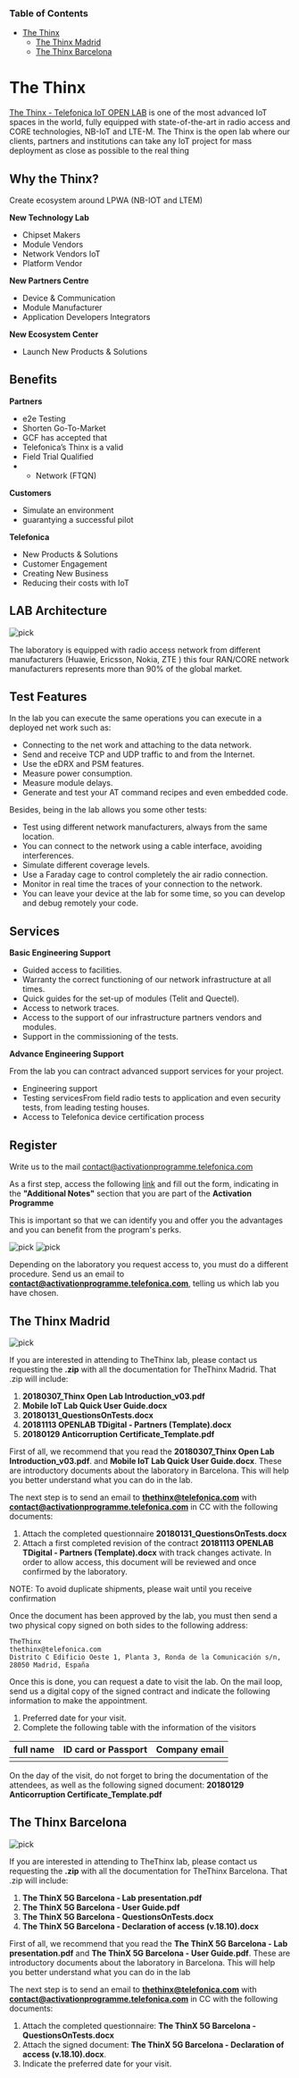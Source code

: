 ### Table of Contents
- [The Thinx](#the-thinx)
  * [The Thinx Madrid](#the-thinx-madrid)
  * [The Thinx Barcelona](#the-thinx-barcelona)

# The Thinx

[The Thinx - Telefonica IoT OPEN LAB]((https://iot.telefonica.com/en/about-us/the-thinx-iot-lab/)) is one of the most advanced IoT spaces in the world, 
fully equipped with state-of-the-art in radio access and CORE technologies, 
NB-IoT and LTE-M. The Thinx is the open lab where our clients, 
partners and institutions can take any IoT project for mass deployment as close as possible to the real thing

## Why the Thinx? 

Create ecosystem around LPWA (NB-IOT and LTEM)


**New Technology Lab**
- Chipset Makers
- Module Vendors
- Network Vendors IoT
- Platform Vendor


**New Partners Centre**
- Device & Communication
- Module Manufacturer
- Application Developers Integrators

**New Ecosystem Center**
- Launch New Products & Solutions

## Benefits

**Partners**
- e2e Testing
- Shorten Go-To-Market
- GCF has accepted that
- Telefonica’s Thinx is a valid
- Field Trial Qualified
- - Network (FTQN)

**Customers**
- Simulate an environment
- guarantying a successful pilot

**Telefonica**
- New Products & Solutions
- Customer Engagement
- Creating New Business
- Reducing their costs with IoT

## LAB Architecture

![pick](pictures/TheThinx/TheThinx_Architecture.png)

The laboratory is equipped with radio access network from different manufacturers (Huawie, Ericsson, Nokia, ZTE )
this four RAN/CORE network manufacturers represents more than 90% of the global market.

## Test Features

In the lab you can execute the same operations you can execute in a deployed net work such as:
- Connecting to the net work and attaching to the data network.
- Send and receive TCP and UDP traffic to and from the Internet.
- Use the eDRX and PSM features.
- Measure power consumption.
- Measure module delays.
- Generate and test your AT command recipes and even embedded code.

Besides, being in the lab allows you some other tests:
- Test using different network manufacturers, always from the same location.
- You can connect to the network using a cable interface, avoiding interferences.
- Simulate different coverage levels.
- Use a Faraday cage to control completely the air radio connection.
- Monitor in real time the traces of your connection to the network.
- You can leave your device at the lab for some time, so you can develop and debug remotely your code.

## Services

**Basic Engineering Support**

- Guided access to facilities.
- Warranty the correct functioning of our network infrastructure at all times.
- Quick guides for the set-up of modules (Telit and Quectel).
- Access to network traces.
- Access to the support of our infrastructure partners vendors and modules.
- Support in the commissioning of the tests.

**Advance Engineering Support**

From the lab you can contract advanced support services for your project.

- Engineering support
- Testing servicesFrom field radio tests to application and even security tests, from leading testing houses.
- Access to Telefonica device certification process

## Register

Write us to the mail contact@activationprogramme.telefonica.com

As a first step, access the following [link](https://thethinxportal.azurewebsites.net/)
and fill out the form, 
indicating in the **"Additional Notes"** section that you are part of the **Activation Programme**

This is important so that we can identify you and offer you the advantages and you can benefit from the program's perks.

![pick](pictures/TheThinx/TheThinx_register_1.png)
![pick](pictures/TheThinx/TheThinx_register_2.png)

Depending on the laboratory you request access to, you must do a different procedure.
Send us an email to **contact@activationprogramme.telefonica.com**, telling us which lab you have chosen.

## The Thinx Madrid

![pick](pictures/TheThinx/TheThinx_Madrid.png)

If you are interested in attending to TheThinx lab, please contact us requesting the **.zip** with all the documentation for TheThinx Madrid. 
That .zip will include:

1. **20180307_Thinx Open Lab Introduction_v03.pdf**
2. **Mobile IoT Lab Quick User Guide.docx**
3. **20180131_QuestionsOnTests.docx**
4. **20181113 OPENLAB TDigital - Partners (Template).docx**
5. **20180129 Anticorruption Certificate_Template.pdf**

First of all, we recommend that you read the **20180307_Thinx Open Lab Introduction_v03.pdf**. and **Mobile IoT Lab Quick User Guide.docx**.
These are introductory documents about the laboratory in Barcelona.
This will help you better understand what you can do in the lab.

The next step is to send an email to **thethinx@telefonica.com** with **contact@activationprogramme.telefonica.com** in CC with the following documents:

1. Attach the completed questionnaire **20180131_QuestionsOnTests.docx**
2. Attach a first completed revision of the contract **20181113 OPENLAB TDigital - Partners (Template).docx** with track changes activate.
In order to allow access, this document will be reviewed and once confirmed by the laboratory.

NOTE: To avoid duplicate shipments, please wait until you receive confirmation


Once the document has been approved by the lab, you must then send a two physical copy signed on both sides to the following address:
```
TheThinx
thethinx@telefonica.com 
Distrito C Edificio Oeste 1, Planta 3, Ronda de la Comunicación s/n, 28050 Madrid, España

```

Once this is done, you can request a date to visit the lab.
On the mail loop, send us a digital copy of the signed contract and indicate the following information to make the appointment.

1. Preferred date for your visit.
2. Complete the following table with the information of the visitors

| full name | ID card or Passport | Company email |
|:------ | ----- | ----- |
|  |  |  |


On the day of the visit, do not forget to bring the documentation of the attendees, as well as the following signed document: **20180129 Anticorruption Certificate_Template.pdf**


## The Thinx Barcelona


![pick](pictures/TheThinx/TheThinx_Barcelona.png)

If you are interested in attending to TheThinx lab, please contact us requesting the **.zip** with all the documentation for TheThinx Barcelona.
That .zip will include:

1. **The ThinX 5G Barcelona - Lab presentation.pdf**
2. **The ThinX 5G Barcelona - User Guide.pdf**
3. **The ThinX 5G Barcelona - QuestionsOnTests.docx**
4. **The ThinX 5G Barcelona - Declaration of access (v.18.10).docx**

First of all, we recommend that you read the **The ThinX 5G Barcelona - Lab presentation.pdf** and **The ThinX 5G Barcelona - User Guide.pdf**.
These are introductory documents about the laboratory in Barcelona.
This will help you better understand what you can do in the lab


The next step is to send an email to **thethinx@telefonica.com** with **contact@activationprogramme.telefonica.com** in CC with the following documents:


1. Attach the completed questionnaire: **The ThinX 5G Barcelona - QuestionsOnTests.docx**
2. Attach the signed document: **The ThinX 5G Barcelona - Declaration of access (v.18.10).docx**.
2. Indicate the preferred date for your visit.
